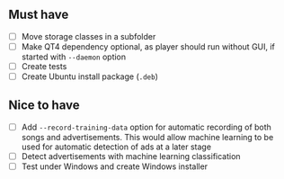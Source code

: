 ## Must have
* [ ] Move storage classes in a subfolder
* [ ] Make QT4 dependency optional, as player should run without GUI, if started with `--daemon` option
* [ ] Create tests
* [ ] Create Ubuntu install package (`.deb`)

## Nice to have
* [ ] Add `--record-training-data` option for automatic recording of both songs and advertisements. This would allow machine learning to be used for automatic detection of ads at a later stage
* [ ] Detect advertisements with machine learning classification
* [ ] Test under Windows and create Windows installer